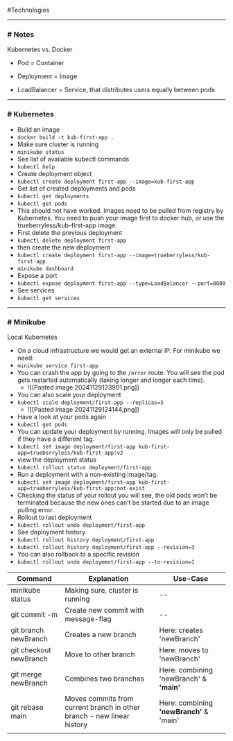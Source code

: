 #Technologies 

---


### # Notes

Kubernetes vs. Docker 

- Pod = Container
- Deployment = Image

- LoadBalancer = Service, that distributes users equally between pods

---

### # Kubernetes

- Build an image
- `docker build -t kub-first-app .`
- Make sure cluster is running
- `minikube status`
- See list of available kubectl commands
- `kubectl help`
- Create deployment object
- `kubectl create deployment first-app --image=kub-first-app`
- Get list of created deployments and pods
- `kubectl get deployments`
- `kubectl get pods`
- This should not have worked. Images need to be pulled from registry by Kubernetes. You need to push your image first to docker hub, or use the trueberryless/kub-first-app image.
- First delete the previous deployment
- `kubectl delete deployment first-app`
- then create the new deployment
- `kubectl create deployment first-app --image=trueberryless/kub-first-app`
- `minikube dashboard`
- Expose a port
- `kubectl expose deployment first-app --type=LoadBalancer --port=8080`
- See services
- `kubectl get services`

---
### # Minikube

Local Kubernetes

- On a cloud infrastructure we would get an external IP. For minikube we need:
- `minikube service first-app`
- You can crash the app by going to the `/error` route. You will see the pod gets restarted automatically (taking longer and longer each time).
	- ![[Pasted image 20241129123901.png]]
- You can also scale your deployment
- `kubectl scale deployment/first-app --replicas=3`
	- ![[Pasted image 20241129124144.png]]
- Have a look at your pods again
- `kubectl get pods`
- You can update your deployment by running. Images will only be pulled if they have a different tag.
- `kubectl set image deployment/first-app kub-first-app=trueberryless/kub-first-app:v2`
- view the deployment status
- `kubectl rollout status deployment/first-app`
- Run a deployment with a non-existing image/tag.
- `kubectl set image deployment/first-app kub-first-app=trueberryless/kub-first-app:not-exist`
- Checking the status of your rollout you will see, the old pods won’t be terminated because the new ones can’t be started due to an image pulling error.
- Rollout to last deployment
- `kubectl rollout undo deployment/first-app`
- See deployment history
- `kubectl rollout history deployment/first-app`
- `kubectl rollout history deployment/first-app --revision=3`
- You can also rollback to a specific revision
- `kubectl rollout undo deployment/first-app --to-revision=1`


| Command                | Explanation                                                            | Use-Case                                     |
| ---------------------- | ---------------------------------------------------------------------- | -------------------------------------------- |
| minikube status        | Making sure, cluster is running                                        | --                                           |
| git commit -m          | Create new commit with message-flag                                    | --                                           |
| git branch newBranch   | Creates a new branch                                                   | Here: creates 'newBranch'                    |
| git checkout newBranch | Move to other branch                                                   | Here: moves to 'newBranch'                   |
| git merge newBranch    | Combines two branches                                                  | Here: combining 'newBranch' & **'main'**     |
| git rebase main        | Moves commits from current branch in other branch - new linear history | Here: combining **'newBranch'** & 'main'<br> |
|                        |                                                                        |                                              |
